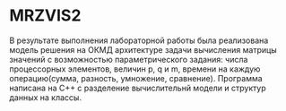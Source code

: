 # MRZVIS2

В результате выполнения лабораторной работы была реализована модель решения на ОКМД архитектуре задачи вычисления матрицы значений с возможностью параметрического задания: числа процессорных элементов, величин p, q и m, времени на каждую операцию(сумма, разность, умножение, сравнение). Программа написана на С++ с разделение вычислительнй модели и структур данных на классы.   
